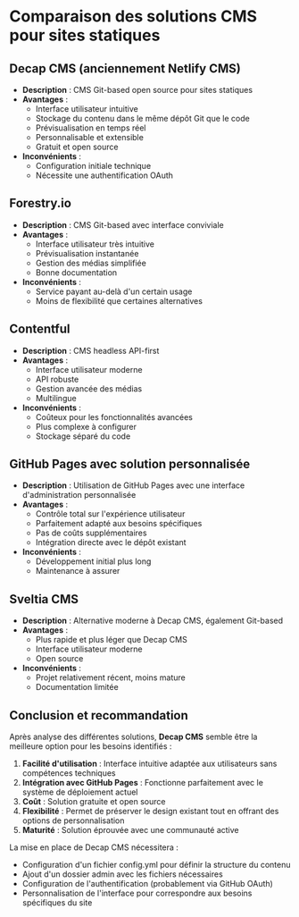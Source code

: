 # Comparaison des solutions CMS pour sites statiques

## Decap CMS (anciennement Netlify CMS)
- **Description** : CMS Git-based open source pour sites statiques
- **Avantages** :
  - Interface utilisateur intuitive
  - Stockage du contenu dans le même dépôt Git que le code
  - Prévisualisation en temps réel
  - Personnalisable et extensible
  - Gratuit et open source
- **Inconvénients** :
  - Configuration initiale technique
  - Nécessite une authentification OAuth

## Forestry.io
- **Description** : CMS Git-based avec interface conviviale
- **Avantages** :
  - Interface utilisateur très intuitive
  - Prévisualisation instantanée
  - Gestion des médias simplifiée
  - Bonne documentation
- **Inconvénients** :
  - Service payant au-delà d'un certain usage
  - Moins de flexibilité que certaines alternatives

## Contentful
- **Description** : CMS headless API-first
- **Avantages** :
  - Interface utilisateur moderne
  - API robuste
  - Gestion avancée des médias
  - Multilingue
- **Inconvénients** :
  - Coûteux pour les fonctionnalités avancées
  - Plus complexe à configurer
  - Stockage séparé du code

## GitHub Pages avec solution personnalisée
- **Description** : Utilisation de GitHub Pages avec une interface d'administration personnalisée
- **Avantages** :
  - Contrôle total sur l'expérience utilisateur
  - Parfaitement adapté aux besoins spécifiques
  - Pas de coûts supplémentaires
  - Intégration directe avec le dépôt existant
- **Inconvénients** :
  - Développement initial plus long
  - Maintenance à assurer

## Sveltia CMS
- **Description** : Alternative moderne à Decap CMS, également Git-based
- **Avantages** :
  - Plus rapide et plus léger que Decap CMS
  - Interface utilisateur moderne
  - Open source
- **Inconvénients** :
  - Projet relativement récent, moins mature
  - Documentation limitée

## Conclusion et recommandation

Après analyse des différentes solutions, **Decap CMS** semble être la meilleure option pour les besoins identifiés :

1. **Facilité d'utilisation** : Interface intuitive adaptée aux utilisateurs sans compétences techniques
2. **Intégration avec GitHub Pages** : Fonctionne parfaitement avec le système de déploiement actuel
3. **Coût** : Solution gratuite et open source
4. **Flexibilité** : Permet de préserver le design existant tout en offrant des options de personnalisation
5. **Maturité** : Solution éprouvée avec une communauté active

La mise en place de Decap CMS nécessitera :
- Configuration d'un fichier config.yml pour définir la structure du contenu
- Ajout d'un dossier admin avec les fichiers nécessaires
- Configuration de l'authentification (probablement via GitHub OAuth)
- Personnalisation de l'interface pour correspondre aux besoins spécifiques du site
